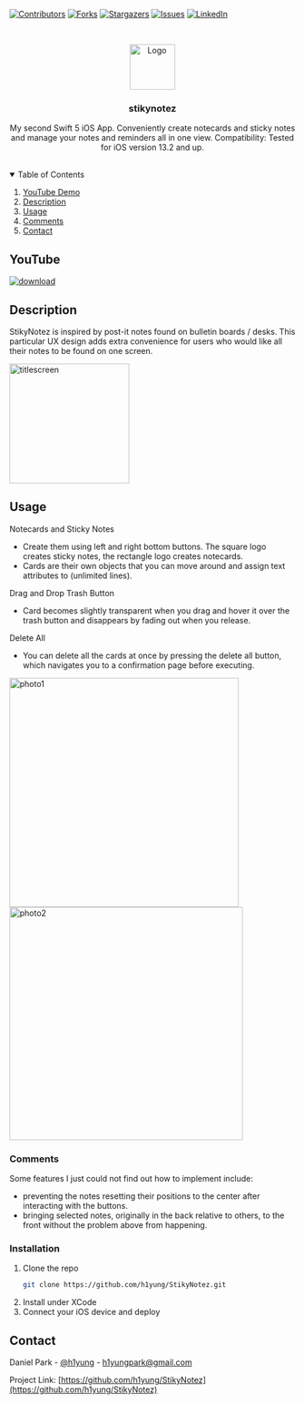 <!-- Find and Replace All [repo_name] -->
<!-- Replace [product-screenshot] [product-url] -->
<!-- Other Badgets https://naereen.github.io/badges/ -->
[![Contributors][contributors-shield]][contributors-url]
[![Forks][forks-shield]][forks-url]
[![Stargazers][stars-shield]][stars-url]
[![Issues][issues-shield]][issues-url]
[![LinkedIn][linkedin-shield]][linkedin-url]

<!-- PROJECT LOGO -->
<br />
<p align="center">
  <a href="https://github.com/h1yung/StikyNotez">
    <img src="https://user-images.githubusercontent.com/54069717/71475766-a806cf00-27af-11ea-9aff-4b0500bf2951.png" alt="Logo" width="80" height="80">
  </a>

  <h3 align="center">stikynotez</h3>

  <p align="center">
    My second Swift 5 iOS App. Conveniently create notecards and sticky notes and manage your notes and reminders all in one view.
    Compatibility: Tested for iOS version 13.2 and up.
    <br />
    <br />
  </p>
</p>

<!-- TABLE OF CONTENTS -->
<details open="open">
  <summary>Table of Contents</summary>
  <ol>
    <li><a href="#youtube">YouTube Demo</a></li>
    <li><a href="#description">Description</a></li>
    <li><a href="#usage">Usage</a></li>
    <li><a href="#comments">Comments</a></li>
	<!-- <li><a href="#license">License</a></li> -->
    <li><a href="#contact">Contact</a></li>
  </ol>
</details>

<!-- YOUTUBE -->
## YouTube

[![download](https://user-images.githubusercontent.com/54069717/71476026-fcf71500-27b0-11ea-8027-5eb0df3fe527.png)](https://www.youtube.com/watch?v=nt5bddWEGeM)

<!-- DESCRIPTION -->
## Description

StikyNotez is inspired by post-it notes found on bulletin boards / desks. This particular UX design adds extra convenience for users who would like all their notes to be found on one screen.

<img width="211" alt="titlescreen" src="https://user-images.githubusercontent.com/54069717/71475766-a806cf00-27af-11ea-9aff-4b0500bf2951.png">

<!-- USAGE -->
## Usage

Notecards and Sticky Notes
* Create them using left and right bottom buttons. The square logo creates sticky notes, the rectangle logo creates notecards.
* Cards are their own objects that you can move around and assign text attributes to (unlimited lines).

Drag and Drop Trash Button
* Card becomes slightly transparent when you drag and hover it over the trash button and disappears by fading out when you release.

Delete All
* You can delete all the cards at once by pressing the delete all button, which navigates you to a confirmation page before executing.

<img width="404" alt="photo1" src="https://user-images.githubusercontent.com/54069717/71475768-ab01bf80-27af-11ea-9ee0-2596d734412f.png">
<img width="411" alt="photo2" src="https://user-images.githubusercontent.com/54069717/71475773-ad641980-27af-11ea-8a5d-85aef9f07de4.png">

<!-- COMMENTS -->
### Comments

Some features I just could not find out how to implement include:
* preventing the notes resetting their positions to the center after interacting with the buttons.
* bringing selected notes, originally in the back relative to others, to the front without the problem above from happening.

### Installation

1. Clone the repo
   ```sh
   git clone https://github.com/h1yung/StikyNotez.git
   ```
2. Install under XCode
3. Connect your iOS device and deploy

<!-- LICENSE -->
<!-- ## License

Distributed under the MIT License. See `LICENSE` for more information.
 -->

<!-- CONTACT -->
## Contact

Daniel Park - [@h1yung][linkedin-url] - h1yungpark@gmail.com

Project Link: [https://github.com/h1yung/StikyNotez](https://github.com/h1yung/StikyNotez)

<!-- MARKDOWN LINKS & IMAGES -->
<!-- https://www.markdownguide.org/basic-syntax/#reference-style-links -->
[contributors-shield]: https://img.shields.io/github/contributors/h1yung/StikyNotez.svg?style=for-the-badge
[contributors-url]: https://github.com/h1yung/StikyNotez/graphs/contributors
[forks-shield]: https://img.shields.io/github/forks/h1yung/StikyNotez.svg?style=for-the-badge
[forks-url]: https://github.com/h1yung/StikyNotez/network/members
[stars-shield]: https://img.shields.io/github/stars/h1yung/StikyNotez.svg?style=for-the-badge
[stars-url]: https://github.com/h1yung/StikyNotez/stargazers
[issues-shield]: https://img.shields.io/github/issues/h1yung/StikyNotez.svg?style=for-the-badge
[issues-url]: https://github.com/h1yung/StikyNotez/issues
[linkedin-url]: https://www.linkedin.com/in/fifadaniel
[linkedin-shield]: https://img.shields.io/badge/-LinkedIn-black.svg?style=for-the-badge&logo=linkedin&colorB=555
